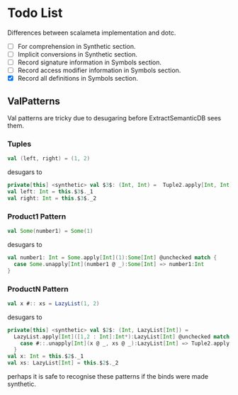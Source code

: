 # Todo List
Differences between scalameta implementation and dotc.

- [ ] For comprehension in Synthetic section.
- [ ] Implicit conversions in Synthetic section.
- [ ] Record signature information in Symbols section.
- [ ] Record access modifier information in Symbols section.
- [x] Record all definitions in Symbols section.

## ValPatterns

Val patterns are tricky due to desugaring before ExtractSemanticDB sees them.

### Tuples
```scala
val (left, right) = (1, 2)
```
desugars to
```scala
private[this] <synthetic> val $3$: (Int, Int) =  Tuple2.apply[Int, Int](1, 2)
val left: Int = this.$3$._1
val right: Int = this.$3$._2
```

### Product1 Pattern
```scala
val Some(number1) = Some(1)
```
desugars to
```scala
val number1: Int = Some.apply[Int](1):Some[Int] @unchecked match {
  case Some.unapply[Int](number1 @ _):Some[Int] => number1:Int
}
```

### ProductN Pattern
```scala
val x #:: xs = LazyList(1, 2)
```
desugars to
```scala
private[this] <synthetic> val $2$: (Int, LazyList[Int]) =
  LazyList.apply[Int]([1,2 : Int]:Int*):LazyList[Int] @unchecked match {
    case #::.unapply[Int](x @ _, xs @ _):LazyList[Int] => Tuple2.apply[Int, LazyList[Int]](x, xs)
  }
val x: Int = this.$2$._1
val xs: LazyList[Int] = this.$2$._2
```

perhaps it is safe to recognise these patterns if the binds were made synthetic.
